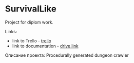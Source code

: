# SurvivalLike
Project for diplom work.

Links:
 - link to Trello - [trello](https://trello.com/b/Kmfi3IPq/projectflow)
 - link to documentation - [drive link](https://docs.google.com/document/d/19CaDEKsD5lSz8A7sFAIpEDk7I16YcPScgsma2x2aByY/edit)

Описание проекта:
Procedurally generated dungeon crawler
